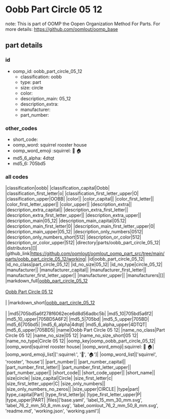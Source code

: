 # Oobb Part Circle 05 12  

note: This is part of OOMP the Oopen Organization Method For Parts. For more details: https://github.com/oomlout/oomp_base

##  part details





### id
* oomp_id: oobb_part_circle_05_12
  * classification: oobb
  * type: part
  * size: circle
  * color: 
  * description_main: 05_12
  * description_extra: 
  * manufacturer: 
  * part_number: 

### other_codes
* short_code: 
* oomp_word: squirrel rooster house
* oomp_word_emoji :squirrel: :rooster: :house:
* md5_6_alpha: 4dtqt
* md5_6: 705bd5

### all codes 
|classification|oobb|
|classification_capital|Oobb|
|classification_first_letter|o|
|classification_first_letter_upper|O|
|classification_upper|OOBB|
|color||
|color_capital||
|color_first_letter||
|color_first_letter_upper||
|color_upper||
|description_extra||
|description_extra_capital||
|description_extra_first_letter||
|description_extra_first_letter_upper||
|description_extra_upper||
|description_main|05_12|
|description_main_capital|05.12|
|description_main_first_letter|0|
|description_main_first_letter_upper|0|
|description_main_upper|05_12|
|description_only_numbers|0512|
|description_only_numbers_short|512|
|description_or_color|512|
|description_or_color_upper|512|
|directory|parts/oobb_part_circle_05_12|
|distributors|[]|
|github_link|https://github.com/oomlout/oomlout_oomp_part_src/tree/main/parts/oobb_part_circle_05_12/working|
|id|oobb_part_circle_05_12|
|id_no_class|part_circle_05_12|
|id_no_size|05_12|
|id_no_type|circle_05_12|
|manufacturer||
|manufacturer_capital||
|manufacturer_first_letter||
|manufacturer_first_letter_upper||
|manufacturer_upper||
|manufacturers|[]|
|markdown_full|[oobb_part_circle_05_12](https://github.com/oomlout/oomlout_oomp_part_src/tree/main/parts/oobb_part_circle_05_12/working)<br>[](https://github.com/oomlout/oomlout_oomp_part_src/tree/main/parts/oobb_part_circle_05_12/working)<br>[Oobb Part Circle 05 12](https://github.com/oomlout/oomlout_oomp_part_src/tree/main/parts/oobb_part_circle_05_12/working)<br><br>|
|markdown_short|[oobb_part_circle_05_12](https://github.com/oomlout/oomlout_oomp_part_src/tree/main/parts/oobb_part_circle_05_12/working)<br><br>|
|md5|705bd5a6f278f6062ece6d8d56adbc5b|
|md5_10|705bd5a6f2|
|md5_10_upper|705BD5A6F2|
|md5_5|705bd|
|md5_5_upper|705BD|
|md5_6|705bd5|
|md5_6_alpha|4dtqt|
|md5_6_alpha_upper|4DTQT|
|md5_6_upper|705BD5|
|name|Oobb Part Circle 05 12|
|name_no_class|Part Circle 05 12|
|name_no_size|05 12|
|name_no_size_short|05 12|
|name_no_type|Circle 05 12|
|oomp_key|oomp_oobb_part_circle_05_12|
|oomp_word|squirrel rooster house|
|oomp_word_emoji|:squirrel: :rooster: :house:|
|oomp_word_emoji_list|[':squirrel:', ':rooster:', ':house:']|
|oomp_word_list|['squirrel', 'rooster', 'house']|
|part_number||
|part_number_capital||
|part_number_first_letter||
|part_number_first_letter_upper||
|part_number_upper||
|short_code||
|short_code_upper||
|short_name||
|size|circle|
|size_capital|Circle|
|size_first_letter|c|
|size_first_letter_upper|C|
|size_only_numbers||
|size_only_numbers_no_zeros||
|size_upper|CIRCLE|
|type|part|
|type_capital|Part|
|type_first_letter|p|
|type_first_letter_upper|P|
|type_upper|PART|
|files|['base.yaml', 'label_15_mm_30_mm.svg', 'label_76_2_mm_50_8_mm.svg', 'label_oomlout_76_2_mm_50_8_mm.svg', 'readme.md', 'working.json', 'working.yaml']|
